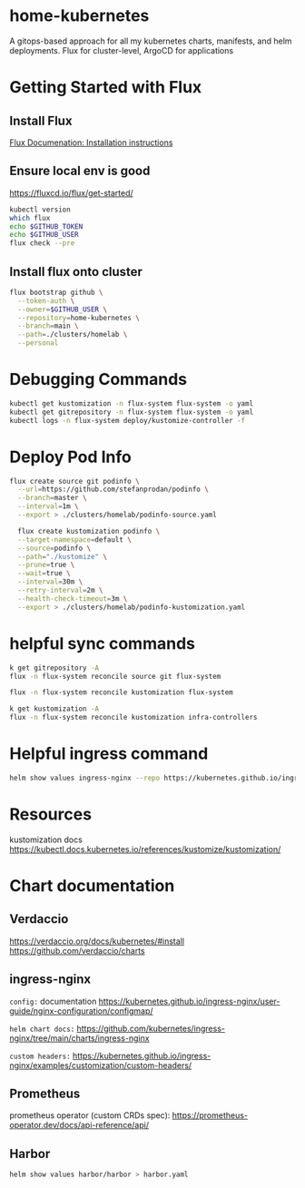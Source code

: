 # home-kubernetes
A gitops-based approach for all my kubernetes charts, manifests, and helm deployments. Flux for cluster-level, ArgoCD for applications


# Getting Started with Flux

## Install Flux

[Flux Documenation: Installation instructions](https://fluxcd.io/flux/installation/#install-the-flux-cli)

## Ensure local env is good

https://fluxcd.io/flux/get-started/

```sh
kubectl version
which flux
echo $GITHUB_TOKEN
echo $GITHUB_USER
flux check --pre
```

## Install flux onto cluster

```sh
flux bootstrap github \
  --token-auth \
  --owner=$GITHUB_USER \
  --repository=home-kubernetes \
  --branch=main \
  --path=./clusters/homelab \
  --personal
```

# Debugging Commands

```sh
kubectl get kustomization -n flux-system flux-system -o yaml
kubectl get gitrepository -n flux-system flux-system -o yaml
kubectl logs -n flux-system deploy/kustomize-controller -f
```

# Deploy Pod Info

```sh
flux create source git podinfo \
  --url=https://github.com/stefanprodan/podinfo \
  --branch=master \
  --interval=1m \
  --export > ./clusters/homelab/podinfo-source.yaml
```

```sh
  flux create kustomization podinfo \
  --target-namespace=default \
  --source=podinfo \
  --path="./kustomize" \
  --prune=true \
  --wait=true \
  --interval=30m \
  --retry-interval=2m \
  --health-check-timeout=3m \
  --export > ./clusters/homelab/podinfo-kustomization.yaml
```

# helpful sync commands

```sh
k get gitrepository -A
flux -n flux-system reconcile source git flux-system

flux -n flux-system reconcile kustomization flux-system

k get kustomization -A
flux -n flux-system reconcile kustomization infra-controllers

```
# Helpful ingress command

```sh
helm show values ingress-nginx --repo https://kubernetes.github.io/ingress-nginx > temp.yaml
```

# Resources

kustomization docs
https://kubectl.docs.kubernetes.io/references/kustomize/kustomization/

# Chart documentation

## Verdaccio
https://verdaccio.org/docs/kubernetes/#install
https://github.com/verdaccio/charts

## ingress-nginx

`config:` documentation https://kubernetes.github.io/ingress-nginx/user-guide/nginx-configuration/configmap/

`helm chart docs:` https://github.com/kubernetes/ingress-nginx/tree/main/charts/ingress-nginx

`custom headers:`
https://kubernetes.github.io/ingress-nginx/examples/customization/custom-headers/

## Prometheus

prometheus operator (custom CRDs spec): https://prometheus-operator.dev/docs/api-reference/api/

## Harbor

```sh
helm show values harbor/harbor > harbor.yaml
```